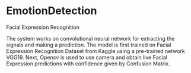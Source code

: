 # EmotionDetection
Facial Expression Recognition

The system works on convolutional neural network for extracting the signals and making a prediction. 
The model is first trained on Facial Expression Recognition Dataset from Kaggle using a pre-trained network VGG19. 
Next, Opencv is used to use camera and obtain live  Facial Expression predictions with confidence given by Confusion Matrix.
